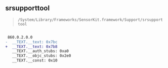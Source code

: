 ## srsupporttool

> `/System/Library/Frameworks/SensorKit.framework/Support/srsupporttool`

```diff

 860.0.2.0.0
-  __TEXT.__text: 0x7bc
+  __TEXT.__text: 0x7b8
   __TEXT.__auth_stubs: 0xa0
   __TEXT.__objc_stubs: 0x2e0
   __TEXT.__const: 0x10

```
